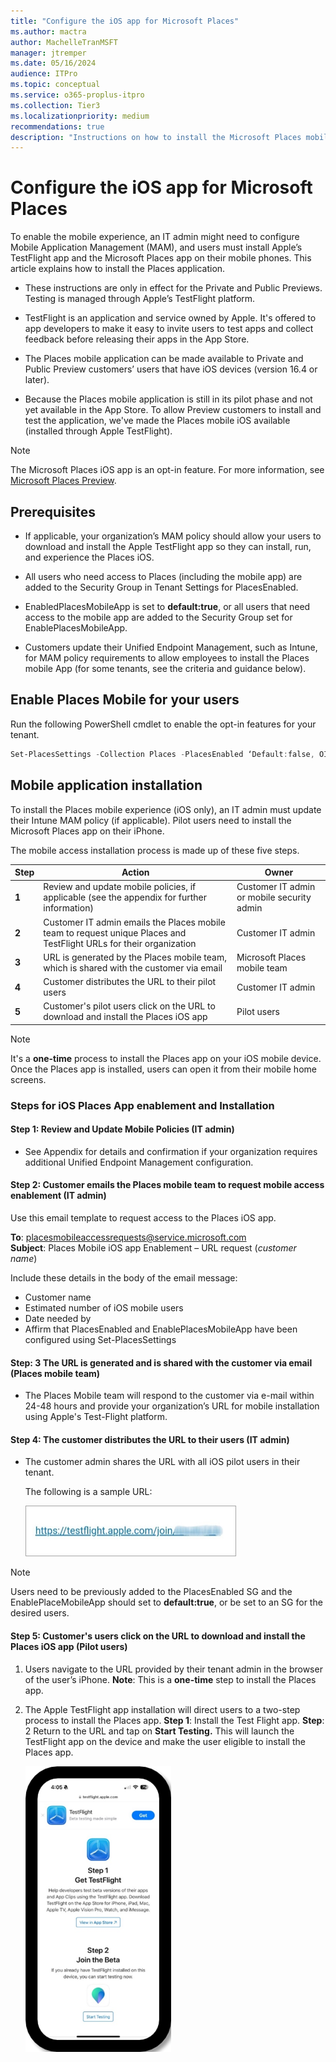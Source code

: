 ```yaml
---
title: "Configure the iOS app for Microsoft Places"
ms.author: mactra
author: MachelleTranMSFT
manager: jtremper
ms.date: 05/16/2024
audience: ITPro
ms.topic: conceptual
ms.service: o365-proplus-itpro
ms.collection: Tier3
ms.localizationpriority: medium
recommendations: true
description: "Instructions on how to install the Microsoft Places mobile app (iOS only)."
---
```

# Configure the iOS app for Microsoft Places

To enable the mobile experience, an IT admin might need to configure Mobile Application Management (MAM), and users must install Apple’s TestFlight app and the Microsoft Places app on their mobile phones. This article explains how to install the Places application.

- These instructions are only in effect for the Private and Public Previews. Testing is managed through Apple’s TestFlight platform.

- TestFlight is an application and service owned by Apple. It's offered to app developers to make it easy to invite users to test apps and collect feedback before releasing their apps in the App Store.

- The Places mobile application can be made available to Private and Public Preview customers’ users that have iOS devices (version 16.4 or later).  

- Because the Places mobile application is still in its pilot phase and not yet available in the App Store. To allow Preview customers to install and test the application, we've made the Places mobile iOS available (installed through Apple TestFlight).

> [!NOTE]
> The Microsoft Places iOS app is an opt-in feature. For more information, see [Microsoft Places Preview](https://www.microsoft.com/en-us/microsoft-places).

## Prerequisites

- If applicable, your organization’s MAM policy should allow your users to download and install the Apple TestFlight app so they can install, run, and experience the Places iOS.

- All users who need access to Places (including the mobile app) are added to the Security Group in Tenant Settings for PlacesEnabled.

- EnabledPlacesMobileApp is set to **default:true**, or all users that need access to the mobile app are added to the Security Group set for EnablePlacesMobileApp.

- Customers update their Unified Endpoint Management, such as Intune, for MAM policy requirements to allow employees to install the Places mobile App (for some tenants, see the criteria and guidance below).

## Enable Places Mobile for your users

Run the following PowerShell cmdlet to enable the opt-in features for your tenant.

```powershell
Set-PlacesSettings -Collection Places -PlacesEnabled ‘Default:false, OID<Security Group OID>@<TenantId>:true’ -EnablePlacesMobileApp ‘Default:true’ 
```

## Mobile application installation 

To install the Places mobile experience (iOS only), an IT admin must update their Intune MAM policy (if applicable). Pilot users need to install the Microsoft Places app on their iPhone.

The mobile access installation process is made up of these five steps.

|Step  |Action     |Owner     |
|---------|---------|---------|
|**1**|Review and update mobile policies, if applicable (see the appendix for further information) |Customer IT admin or mobile security admin  |
|**2**|Customer IT admin emails the Places mobile team to request unique Places and TestFlight URLs for their organization | Customer IT admin |
|**3**|URL is generated by the Places mobile team, which is shared with the customer via email |Microsoft Places mobile team |
|**4**|Customer distributes the URL to their pilot users |Customer IT admin |
|**5**|Customer's pilot users click on the URL to download and install the Places iOS app |Pilot users |

> [!NOTE]
> It's a **one-time** process to install the Places app on your iOS mobile device. Once the Places app is installed, users can open it from their mobile home screens.

### Steps for iOS Places App enablement and Installation

#### Step 1: Review and Update Mobile Policies (IT admin)

- See Appendix for details and confirmation if your organization requires additional Unified Endpoint Management configuration.

#### Step 2: Customer emails the Places mobile team to request mobile access enablement (IT admin)

Use this email template to request access to the Places iOS app.

**To**: placesmobileaccessrequests@service.microsoft.com<br>
**Subject**: Places Mobile iOS app Enablement – URL request (*customer name*)

Include these details in the body of the email message:
- Customer name
- Estimated number of iOS mobile users
- Date needed by
- Affirm that PlacesEnabled and EnablePlacesMobileApp have been configured using Set-PlacesSettings

#### Step: 3 The URL is generated and is shared with the customer via email (Places mobile team)

- The Places Mobile team will respond to the customer via e-mail within 24-48 hours and provide your organization’s URL for mobile installation using Apple's Test-Flight platform.

#### Step 4: The customer distributes the URL to their users (IT admin)

- The customer admin shares the URL with all iOS pilot users in their tenant.

   The following is a sample URL:

   ![Screenshot of the Create Configuration dialog box.](../images/places/configure-ios-app-001.png)

> [!NOTE]
> Users need to be previously added to the PlacesEnabled SG and the EnablePlaceMobileApp should set to **default:true**, or be set to an SG for the desired users.

#### Step 5: Customer's users click on the URL to download and install the Places iOS app (Pilot users)

1. Users navigate to the URL provided by their tenant admin in the browser of the user’s iPhone. **Note**: This is a **one-time** step to install the Places app.
2. The Apple TestFlight app installation will direct users to a two-step process to install the Places app. **Step 1**: Install the Test Flight app. **Step**: 2 Return to the URL and tap on **Start Testing.** This will launch the TestFlight app on the device and make the user eligible to install the Places app.

   ![Screenshot of the Create Configuration dialog box.](../images/places/configure-ios-app-002.png)



